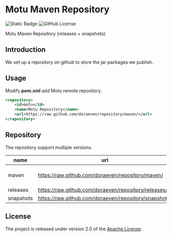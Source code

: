 # Motu Maven Repository

![Static Badge](https://img.shields.io/badge/build-passing-brightgreen)
![GitHub License](https://img.shields.io/github/license/doraeven/commons)

Motu Maven Repository (releases + snapshots).

## Introduction

We set up a repository on github to store the jar packages we publish.

## Usage

Modify **pom.xml** add Motu remote repository.

```xml
<repository>
	<id>motu</id>
	<name>Motu Repository</name>
	<url>https://raw.github.com/doraeven/repository/maven/</url>
</repository>
```

## Repository

The repository support multiple versions.

| name      | url                                                   | remark               |
| --------- | ----------------------------------------------------- | -------------------- |
| maven     | https://raw.github.com/doraeven/repository/maven/     | releases + snapshots |
| releases  | https://raw.github.com/doraeven/repository/releases/  | stable               |
| snapshots | https://raw.github.com/doraeven/repository/snapshots/ | test                 |

## License

The project is released under version 2.0 of the [Apache License](https://www.apache.org/licenses/LICENSE-2.0).
